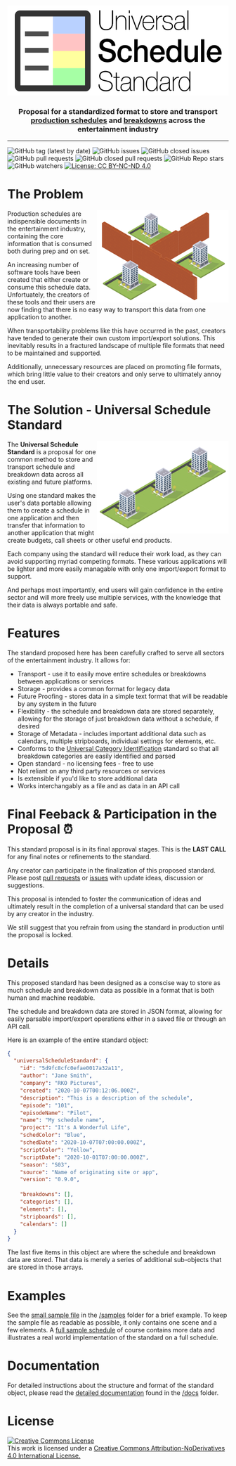 <p align="center">
  <img src="images/uss_logo-01.svg" alt="USS Logo" width="537" height="205">
</p>

<h3 align="center" style="margin-bottom: 16px">Proposal for a standardized format to store and transport <br /><a href="https://en.wikipedia.org/wiki/Shooting_schedule">production schedules</a> and <a href="https://en.wikipedia.org/wiki/Script_breakdown">breakdowns</a> across the entertainment industry</h3>

---

![GitHub tag (latest by date)](https://img.shields.io/github/v/tag/universalschedulestandard/UniversalScheduleStandard)
![GitHub issues](https://img.shields.io/github/issues/universalschedulestandard/UniversalScheduleStandard)
![GitHub closed issues](https://img.shields.io/github/issues-closed/universalschedulestandard/UniversalScheduleStandard)
![GitHub pull requests](https://img.shields.io/github/issues-pr/universalschedulestandard/UniversalScheduleStandard?color=yellow)
![GitHub closed pull requests](https://img.shields.io/github/issues-pr-closed/universalschedulestandard/UniversalScheduleStandard?color=yellow)
![GitHub Repo stars](https://img.shields.io/github/stars/universalschedulestandard/UniversalScheduleStandard?style=social)
![GitHub watchers](https://img.shields.io/github/watchers/universalschedulestandard/UniversalScheduleStandard?style=social)
[![License: CC BY-NC-ND 4.0](https://licensebuttons.net/l/by-nc-nd/4.0/80x15.png)](https://creativecommons.org/licenses/by-nc-nd/4.0/)

# The Problem

<img src="images/no_communication.png" alt="No Communication" width="300" height="211" align="right"/>

Production schedules are indispensible documents in the entertainment industry, containing the core information that is consumed both during prep and on set. 

An increasing number of software tools have been created that either create or consume this schedule data. Unfortuately, the creators of these tools and their users are now finding that there is no easy way to transport this data from one application to another. 

When transportability problems like this have occurred in the past, creators have tended to generate their own custom import/export solutions. This inevitably results in a fractured landscape of multiple file formats that need to be maintained and supported.

Additionally, unnecessary resources are placed on promoting file formats, which bring little value to their creators and only serve to ultimately annoy the end user. 

# The Solution - **Universal Schedule Standard**

<img src="images/communication.png" alt="Communication" width="300" height="211" align="right"/>

The **Universal Schedule Standard** is a proposal for one common method to store and transport schedule and breakdown data across all existing and future platforms. 

Using one standard makes the user's data portable allowing them to create a schedule in one application and then transfer that information to another application that might create budgets, call sheets or other useful end products. 

Each company using the standard will reduce their work load, as they can avoid supporting myriad competing formats. These various applications will be lighter and more easily managable with only one import/export format to support. 

And perhaps most importantly, end users will gain confidence in the entire sector and will more freely use multiple services, with the knowledge that their data is always portable and safe. 

# Features

The standard proposed here has been carefully crafted to serve all sectors of the entertainment industry. It allows for:

- Transport - use it to easily move entire schedules or breakdowns between applications or services
- Storage - provides a common format for legacy data
- Future Proofing - stores data in a simple text format that will be readable by any system in the future
- Flexibility - the schedule and breakdown data are stored separately, allowing for the storage of just breakdown data without a schedule, if desired
- Storage of Metadata - includes important additional data such as calendars, multiple stripboards, individual settings for elements, etc.
- Conforms to the [Universal Category Identification](https://github.com/thinkcrew/UniversalCategoryIdentification) standard so that all breakdown categories are easily identified and parsed
- Open standard - no licensing fees - free to use
- Not reliant on any third party resources or services
- Is extensible if you'd like to store additional data
- Works interchangably as a file and as data in an API call

# Final Feeback & Participation in the Proposal ⏰

This standard proposal is in its final approval stages. This is the **LAST CALL** for any final notes or refinements to the standard. 

Any creator can participate in the finalization of this proposed standard. Please post [pull requests](https://github.com/thinkcrew/UniversalScheduleStandard/pulls) or [issues](https://github.com/thinkcrew/UniversalScheduleStandard/issues) with update ideas, discussion or suggestions. 

This proposal is intended to foster the communication of ideas and ultimately result in the completion of a universal standard that can be used by any creator in the industry. 

We still suggest that you refrain from using the standard in production until the proposal is locked. 

# Details

This proposed standard has been designed as a conscise way to store as much schedule and breakdown data as possible in a format that is both human and machine readable.

The schedule and breakdown data are stored in JSON format, allowing for easily parsable import/export operations either in a saved file or through an API call. 

Here is an example of the entire standard object:

```json
{
  "universalScheduleStandard": {
    "id": "5d9fc8cfc0efae0017a32a11",
    "author": "Jane Smith",
    "company": "RKO Pictures",
    "created": "2020-10-07T00:12:06.000Z",
    "description": "This is a description of the schedule",
    "episode": "101",
    "episodeName": "Pilot",
    "name": "My schedule name",
    "project": "It's A Wonderful Life",
    "schedColor": "Blue",
    "schedDate": "2020-10-07T07:00:00.000Z",
    "scriptColor": "Yellow",
    "scriptDate": "2020-10-01T07:00:00.000Z",
    "season": "S03",
    "source": "Name of originating site or app",
    "version": "0.9.0",

    "breakdowns": [],
    "categories": [],
    "elements": [],
    "stripboards": [],
    "calendars": []
  }
}
```

The last five items in this object are where the schedule and breakdown data are stored. That data is merely a series of additional sub-objects that are stored in those arrays.

# Examples

See the [small sample file](/samples/small_sample_schedule.uss) in the [/samples](samples/) folder for a brief example. To keep the sample file as readable as possible, it only contains one scene and a few elements. A [full sample schedule](/samples/full_sample_schedule.uss) of course contains more data and illustrates a real world implementation of the standard on a full schedule.

# Documentation

For detailed instructions about the structure and format of the standard object, please read the [detailed documentation](docs/docs.md) found in the [/docs](docs/) folder. 

<!-- # Collaborators

We are proud to have the following collaborators on this standard:

- Think Crew -->

# License

<a rel="license" href="http://creativecommons.org/licenses/by-nd/4.0/">
  <img alt="Creative Commons License" style="border-width:0" src="https://i.creativecommons.org/l/by-nd/4.0/88x31.png" /></a><br />This work is licensed under a <a rel="license" href="http://creativecommons.org/licenses/by-nd/4.0/">Creative Commons Attribution-NoDerivatives 4.0 International License.
</a>
